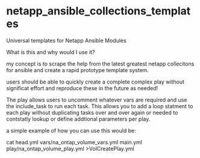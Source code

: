 # netapp_ansible_collections_templates
 Universal templates for Netapp Ansible Modules


What is this and why would I use it?

my concept is to scrape the help from the latest greatest netapp collecitons for ansible and create a rapid prototype template system. 

users should be able to quickly create a complete complex play without significat effort and reproduce these in the future as needed!

The play allows users to uncomment whatever vars are required and use the include_task to run each task. This allows you to add a loop statment to each play without duplicating tasks over and over again or needed to contstatly lookup or define addtional parameters per play. 

a simple example of how you can use this would be:

cat head.yml vars/na_ontap_volume_vars.yml main.yml play/na_ontap_volume_play.yml >VolCreatePlay.yml




 
